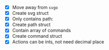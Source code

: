 - [x] Move away from `svgo`
- [x] Create svg struct
- [x] Only contains path:
- [x] Create path struct
- [x] Contain array of commands
- [x] Create command struct
- [x] Actions can be ints, not need decimal place
